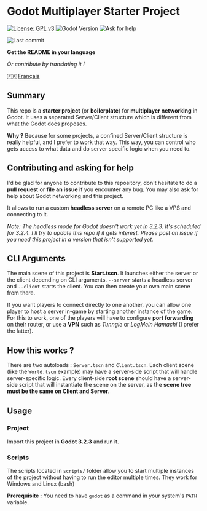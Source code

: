 # Godot Multiplayer Starter Project

[![License: GPL v3](https://img.shields.io/badge/License-GPLv3-blue.svg?style=for-the-badge)](https://www.gnu.org/licenses/gpl-3.0)
![Godot Version](https://img.shields.io/badge/Godot%20Version-3.2.3-blue?style=for-the-badge)
![Ask for help](https://img.shields.io/badge/Ask%20for-help%20!-blue?style=for-the-badge)

![Last commit](https://img.shields.io/github/last-commit/clement-or/godot-multiplayer-starter-project/master?style=for-the-badge)

**Get the README in your language**

*Or contribute by translating it !*

:fr: [Français](./README_FR.md)

## Summary

This repo is a **starter project** (or **boilerplate**) for **multiplayer networking** in Godot. It uses a separated Server/Client structure which is different from what the Godot docs proposes.

**Why ?** Because for some projects, a confined Server/Client structure is really helpful, and I prefer to work that way. This way, you can control who gets access to what data and do server specific logic when you need to.

## Contributing and asking for help

I'd be glad for anyone to contribute to this repository, don't hesitate to do a **pull request** or **file an issue** if you encounter any bug. You may also ask for help about Godot networking and this project.

It allows to run a custom **headless server** on a remote PC like a VPS and connecting to it.

*Note: The headless mode for Godot doesn't work yet in 3.2.3. It's scheduled for 3.2.4. I'll try to update this repo if it gets interest. Please post an issue if you need this project in a version that isn't supported yet.*

## CLI Arguments

The main scene of this project is **Start.tscn**. It launches either the server or the client depending on CLI arguments.
`--server` starts a headless server and `--client` starts the client. You can then create your own main scene from there.

If you want players to connect directly to one another, you can allow one player to host a server in-game by starting another instance of the game. For this to work, one of the players will have to configure **port forwarding** on their router, or use a **VPN** such as *Tunngle* or *LogMeIn Hamachi* (I prefer the latter).

## How this works ? 

There are two autoloads : `Server.tscn` and `Client.tscn`. Each client scene (like the `World.tscn` example) may have a server-side script that will handle server-specific logic. Every client-side **root scene** should have a server-side script that will instantiate the scene on the server, as the **scene tree must be the same on Client and Server**.

## Usage 

### Project

Import this project in **Godot 3.2.3** and run it.

### Scripts

The scripts located in `scripts/` folder allow you to start multiple instances of the project without having to run the editor multiple times. They work for Windows and Linux (bash)

**Prerequisite :** You need to have `godot` as a command in your system's `PATH` variable.
